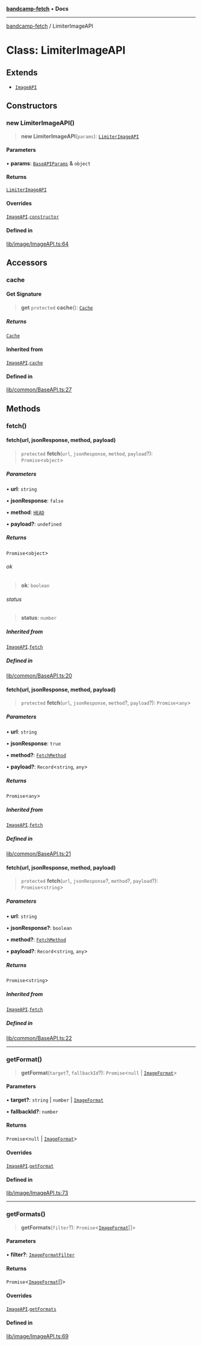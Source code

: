 [**bandcamp-fetch**](../README.md) • **Docs**

***

[bandcamp-fetch](../README.md) / LimiterImageAPI

# Class: LimiterImageAPI

## Extends

- [`ImageAPI`](ImageAPI.md)

## Constructors

### new LimiterImageAPI()

> **new LimiterImageAPI**(`params`): [`LimiterImageAPI`](LimiterImageAPI.md)

#### Parameters

• **params**: [`BaseAPIParams`](../interfaces/BaseAPIParams.md) & `object`

#### Returns

[`LimiterImageAPI`](LimiterImageAPI.md)

#### Overrides

[`ImageAPI`](ImageAPI.md).[`constructor`](ImageAPI.md#constructors)

#### Defined in

[lib/image/ImageAPI.ts:64](https://github.com/patrickkfkan/bandcamp-fetch/blob/d7908af6ae5080a27ddea05f2631b8fc5129d64d/src/lib/image/ImageAPI.ts#L64)

## Accessors

### cache

#### Get Signature

> **get** `protected` **cache**(): [`Cache`](Cache.md)

##### Returns

[`Cache`](Cache.md)

#### Inherited from

[`ImageAPI`](ImageAPI.md).[`cache`](ImageAPI.md#cache)

#### Defined in

[lib/common/BaseAPI.ts:27](https://github.com/patrickkfkan/bandcamp-fetch/blob/d7908af6ae5080a27ddea05f2631b8fc5129d64d/src/lib/common/BaseAPI.ts#L27)

## Methods

### fetch()

#### fetch(url, jsonResponse, method, payload)

> `protected` **fetch**(`url`, `jsonResponse`, `method`, `payload`?): `Promise`\<`object`\>

##### Parameters

• **url**: `string`

• **jsonResponse**: `false`

• **method**: [`HEAD`](../enumerations/FetchMethod.md#head)

• **payload?**: `undefined`

##### Returns

`Promise`\<`object`\>

###### ok

> **ok**: `boolean`

###### status

> **status**: `number`

##### Inherited from

[`ImageAPI`](ImageAPI.md).[`fetch`](ImageAPI.md#fetch)

##### Defined in

[lib/common/BaseAPI.ts:20](https://github.com/patrickkfkan/bandcamp-fetch/blob/d7908af6ae5080a27ddea05f2631b8fc5129d64d/src/lib/common/BaseAPI.ts#L20)

#### fetch(url, jsonResponse, method, payload)

> `protected` **fetch**(`url`, `jsonResponse`, `method`?, `payload`?): `Promise`\<`any`\>

##### Parameters

• **url**: `string`

• **jsonResponse**: `true`

• **method?**: [`FetchMethod`](../enumerations/FetchMethod.md)

• **payload?**: `Record`\<`string`, `any`\>

##### Returns

`Promise`\<`any`\>

##### Inherited from

[`ImageAPI`](ImageAPI.md).[`fetch`](ImageAPI.md#fetch)

##### Defined in

[lib/common/BaseAPI.ts:21](https://github.com/patrickkfkan/bandcamp-fetch/blob/d7908af6ae5080a27ddea05f2631b8fc5129d64d/src/lib/common/BaseAPI.ts#L21)

#### fetch(url, jsonResponse, method, payload)

> `protected` **fetch**(`url`, `jsonResponse`?, `method`?, `payload`?): `Promise`\<`string`\>

##### Parameters

• **url**: `string`

• **jsonResponse?**: `boolean`

• **method?**: [`FetchMethod`](../enumerations/FetchMethod.md)

• **payload?**: `Record`\<`string`, `any`\>

##### Returns

`Promise`\<`string`\>

##### Inherited from

[`ImageAPI`](ImageAPI.md).[`fetch`](ImageAPI.md#fetch)

##### Defined in

[lib/common/BaseAPI.ts:22](https://github.com/patrickkfkan/bandcamp-fetch/blob/d7908af6ae5080a27ddea05f2631b8fc5129d64d/src/lib/common/BaseAPI.ts#L22)

***

### getFormat()

> **getFormat**(`target`?, `fallbackId`?): `Promise`\<`null` \| [`ImageFormat`](../interfaces/ImageFormat.md)\>

#### Parameters

• **target?**: `string` \| `number` \| [`ImageFormat`](../interfaces/ImageFormat.md)

• **fallbackId?**: `number`

#### Returns

`Promise`\<`null` \| [`ImageFormat`](../interfaces/ImageFormat.md)\>

#### Overrides

[`ImageAPI`](ImageAPI.md).[`getFormat`](ImageAPI.md#getformat)

#### Defined in

[lib/image/ImageAPI.ts:73](https://github.com/patrickkfkan/bandcamp-fetch/blob/d7908af6ae5080a27ddea05f2631b8fc5129d64d/src/lib/image/ImageAPI.ts#L73)

***

### getFormats()

> **getFormats**(`filter`?): `Promise`\<[`ImageFormat`](../interfaces/ImageFormat.md)[]\>

#### Parameters

• **filter?**: [`ImageFormatFilter`](../enumerations/ImageFormatFilter.md)

#### Returns

`Promise`\<[`ImageFormat`](../interfaces/ImageFormat.md)[]\>

#### Overrides

[`ImageAPI`](ImageAPI.md).[`getFormats`](ImageAPI.md#getformats)

#### Defined in

[lib/image/ImageAPI.ts:69](https://github.com/patrickkfkan/bandcamp-fetch/blob/d7908af6ae5080a27ddea05f2631b8fc5129d64d/src/lib/image/ImageAPI.ts#L69)
